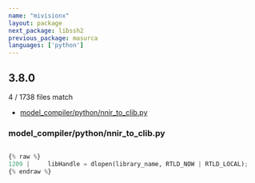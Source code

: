 ```yaml
---
name: "mivisionx"
layout: package
next_package: libssh2
previous_package: masurca
languages: ['python']
---
```

## 3.8.0
4 / 1738 files match

 - [model_compiler/python/nnir_to_clib.py](#model_compilerpythonnnir_to_clibpy)

### model_compiler/python/nnir_to_clib.py

```python

{% raw %}
1209 |     libHandle = dlopen(library_name, RTLD_NOW | RTLD_LOCAL);
{% endraw %}

```